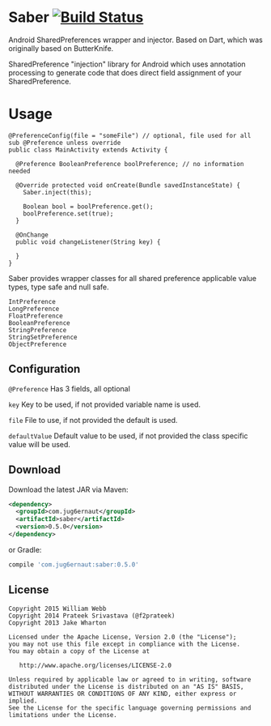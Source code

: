 Saber [![Build Status](https://travis-ci.org/jug6ernaut/saber.svg?branch=master)](https://travis-ci.org/jug6ernaut/saber)
============

Android SharedPreferences wrapper and injector. Based on Dart, which was originally based on ButterKnife.

SharedPreference "injection" library for Android which uses annotation processing to generate code that does direct field assignment of your SharedPreference.

Usage
=====
```
@PreferenceConfig(file = "someFile") // optional, file used for all sub @Preference unless override
public class MainActivity extends Activity {

  @Preference BooleanPreference boolPreference; // no information needed

  @Override protected void onCreate(Bundle savedInstanceState) {
    Saber.inject(this);

    Boolean bool = boolPreference.get();
    boolPreference.set(true);
  }
  
  @OnChange
  public void changeListener(String key) {
  	
  }
}
```
Saber provides wrapper classes for all shared preference applicable value types, type safe and null safe.

	IntPreference
	LongPreference
	FloatPreference
	BooleanPreference
	StringPreference
	StringSetPreference
	ObjectPreference

Configuration
-------------

`@Preference` Has 3 fields, all optional

`key`  Key to be used, if not provided variable name is used.

`file` File to use, if not provided the default is used.

`defaultValue` Default value to be used, if not provided the class specific value will be used.

Download
--------

Download the latest JAR via Maven:


```xml
<dependency>
  <groupId>com.jug6ernaut</groupId>
  <artifactId>saber</artifactId>
  <version>0.5.0</version>
</dependency>
```

or Gradle:


```groovy
compile 'com.jug6ernaut:saber:0.5.0'
```


License
-------

    Copyright 2015 William Webb
    Copyright 2014 Prateek Srivastava (@f2prateek)
    Copyright 2013 Jake Wharton

    Licensed under the Apache License, Version 2.0 (the "License");
    you may not use this file except in compliance with the License.
    You may obtain a copy of the License at

       http://www.apache.org/licenses/LICENSE-2.0

    Unless required by applicable law or agreed to in writing, software
    distributed under the License is distributed on an "AS IS" BASIS,
    WITHOUT WARRANTIES OR CONDITIONS OF ANY KIND, either express or implied.
    See the License for the specific language governing permissions and
    limitations under the License.

